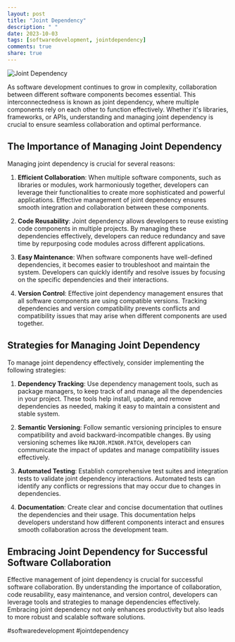```yaml
---
layout: post
title: "Joint Dependency"
description: " "
date: 2023-10-03
tags: [softwaredevelopment, jointdependency]
comments: true
share: true
---
```


![Joint Dependency](https://example.com/images/joint_dependency.jpg)

As software development continues to grow in complexity, collaboration between different software components becomes essential. This interconnectedness is known as joint dependency, where multiple components rely on each other to function effectively. Whether it's libraries, frameworks, or APIs, understanding and managing joint dependency is crucial to ensure seamless collaboration and optimal performance.

## The Importance of Managing Joint Dependency

Managing joint dependency is crucial for several reasons:

1. **Efficient Collaboration**: When multiple software components, such as libraries or modules, work harmoniously together, developers can leverage their functionalities to create more sophisticated and powerful applications. Effective management of joint dependency ensures smooth integration and collaboration between these components.

2. **Code Reusability**: Joint dependency allows developers to reuse existing code components in multiple projects. By managing these dependencies effectively, developers can reduce redundancy and save time by repurposing code modules across different applications.

3. **Easy Maintenance**: When software components have well-defined dependencies, it becomes easier to troubleshoot and maintain the system. Developers can quickly identify and resolve issues by focusing on the specific dependencies and their interactions.

4. **Version Control**: Effective joint dependency management ensures that all software components are using compatible versions. Tracking dependencies and version compatibility prevents conflicts and compatibility issues that may arise when different components are used together.

## Strategies for Managing Joint Dependency

To manage joint dependency effectively, consider implementing the following strategies:

1. **Dependency Tracking**: Use dependency management tools, such as package managers, to keep track of and manage all the dependencies in your project. These tools help install, update, and remove dependencies as needed, making it easy to maintain a consistent and stable system.

2. **Semantic Versioning**: Follow semantic versioning principles to ensure compatibility and avoid backward-incompatible changes. By using versioning schemes like `MAJOR.MINOR.PATCH`, developers can communicate the impact of updates and manage compatibility issues effectively.

3. **Automated Testing**: Establish comprehensive test suites and integration tests to validate joint dependency interactions. Automated tests can identify any conflicts or regressions that may occur due to changes in dependencies.

4. **Documentation**: Create clear and concise documentation that outlines the dependencies and their usage. This documentation helps developers understand how different components interact and ensures smooth collaboration across the development team.

## Embracing Joint Dependency for Successful Software Collaboration

Effective management of joint dependency is crucial for successful software collaboration. By understanding the importance of collaboration, code reusability, easy maintenance, and version control, developers can leverage tools and strategies to manage dependencies effectively. Embracing joint dependency not only enhances productivity but also leads to more robust and scalable software solutions.

#softwaredevelopment #jointdependency